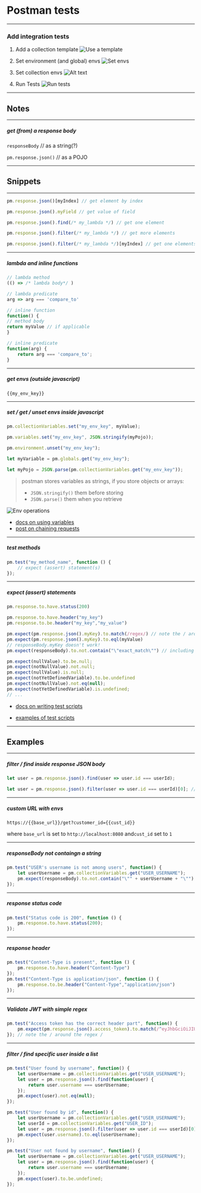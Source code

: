 # Postman tests

---

### Add integration tests

1. Add a collection template
![Use a template](img/postman-tests/image.png)

1. Set environment (and global) envs
![Set envs](img/postman-tests/image-2.png)

1. Set collection envs
![Alt text](img/postman-tests/image-3.png)

1. Run Tests
![Run tests](img/postman-tests/image-1.png)

---

## Notes

---

##### get (from) a *response body*

`responseBody` // as a string(?)

`pm.response.json()` // as a POJO

---

## Snippets

---

```js
pm.response.json()[myIndex] // get element by index

pm.response.json().myField // get value of field

pm.response.json().find(/* my_lambda */) // get one element

pm.response.json().filter(/* my_lambda */) // get more elements

pm.response.json().filter(/* my_lambda */)[myIndex] // get one elements
```

---

##### lambda and inline functions

```js
// lambda method
(() => /* lambda body*/ ) 

// lambda predicate
arg => arg === 'compare_to' 

// inline function
function() {
// method body
return myValue // if applicable
}

// inline predicate
function(arg) {
    return arg === 'compare_to';  
}
```

---

##### get envs (outside javascript)

`{{my_env_key}}`

---

##### set / get / unset envs inside *javascript*

```js
pm.collectionVariables.set("my_env_key", myValue);

pm.variables.set("my_env_key", JSON.stringify(myPojo));

pm.environment.unset("my_env_key");

let myVariable = pm.globals.get("my_env_key");

let myPojo = JSON.parse(pm.collectionVariables.get("my_env_key"));
```

> postman stores variables as strings, if you store objects or arrays:
> + `JSON.stringify()` them before storing
> + `JSON.parse()` them when you retrieve

![Env operations](img/postman-tests/image-4.png)

+ [docs on using variables](https://learning.postman.com/docs/sending-requests/variables/)
+ [post on chaining requests](https://blog.postman.com/how-to-make-money-using-postman-chaining-requests/)

---

##### test methods

```js
pm.test("my_method_name", function () {
    // expect (assert) statement(s)
});
```

---

##### expect (assert) statements

```js
pm.response.to.have.status(200)

pm.response.to.have.header("my_key")
pm.response.to.be.header("my_key","my_value")

pm.expect(pm.response.json().myKey).to.match(/regex/) // note the / around the regex /
pm.expect(pm.response.json().myKey).to.eql(myValue)
// responseBody.myKey doesn't work!
pm.expect(responseBody).to.not.contain("\"exact_match\"") // including " "

pm.expect(nullValue).to.be.null;
pm.expect(notNullValue).not.null;
pm.expect(nullValue).is.null;
pm.expect(notYetDefinedVariable).to.be.undefined
pm.expect(notNullValue).not.eq(null);
pm.expect(notYetDefinedVariable).is.undefined;
// ...
```
+ [docs on writing test scripts](https://learning.postman.com/docs/writing-scripts/test-scripts/)

+ [examples of test scripts](https://learning.postman.com/docs/writing-scripts/script-references/test-examples/)

---

## Examples

---

##### filter / find inside response JSON body

```js
let user = pm.response.json().find(user => user.id === userId);

let user = pm.response.json().filter(user => user.id === userId)[0]; // note the [0]!
```

---

##### custom URL with envs

`https://{{base_url}}/get?customer_id={{cust_id}}`

where `base_url` is set to `http://localhost:8080` and`cust_id` set to `1`


---

##### *responseBody* **not** containgn a *string*

```js
pm.test("USER's username is not among users", function() {
    let userUsername = pm.collectionVariables.get("USER_USERNAME");
    pm.expect(responseBody).to.not.contain("\"" + userUsername + "\"");
});
```

---

##### response *status code*

```js
pm.test("Status code is 200", function () {
    pm.response.to.have.status(200);
});
```

---

##### response *header*

```js
pm.test("Content-Type is present", function () {
    pm.response.to.have.header("Content-Type")
});
pm.test("Content-Type is application/json", function () {
    pm.response.to.be.header("Content-Type","application/json")
});
```

---

##### Validate JWT with simple *regex*

```js
pm.test("Access token has the correct header part", function() {
    pm.expect(pm.response.json().access_token).to.match(/^eyJhbGciOiJIUzI1NiIsInR5cCI6IkpXVCJ9\..+/)
}); // note the / around the regex /
```

---

##### filter / find specific user inside a list

```js
pm.test("User found by username", function() {
    let userUsername = pm.collectionVariables.get("USER_USERNAME");
    let user = pm.response.json().find(function(user) {
        return user.username === userUsername;
    });
    pm.expect(user).not.eq(null);
});

pm.test("User found by id", function() {   
    let userUsername = pm.collectionVariables.get("USER_USERNAME");
    let userId = pm.collectionVariables.get("USER_ID");
    let user = pm.response.json().filter(user => user.id === userId)[0]; // note the [0]!
    pm.expect(user.username).to.eql(userUsername);
});

pm.test("User not found by username", function() {
    let userUsername = pm.collectionVariables.get("USER_USERNAME");
    let user = pm.response.json().find(function(user) {
        return user.username === userUsername;  
    });
    pm.expect(user).to.be.undefined;
});
```